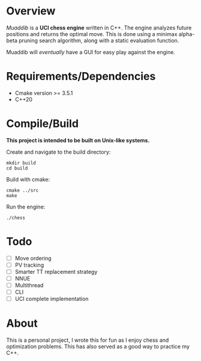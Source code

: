 # Overview
*Muaddib* is a **UCI chess engine** written in C++. The engine analyzes future positions and returns the optimal move. This is done using a minimax alpha-beta pruning search algorithm, along with a static evaluation function.

Muaddib will *eventually* have a GUI for easy play against the engine.

# Requirements/Dependencies
- Cmake version >= 3.5.1
- C++20

# Compile/Build
**This project is intended to be built on Unix-like systems.**

Create and navigate to the build directory:
```
mkdir build
cd build
```
Build with cmake:
```
cmake ../src
make
```
Run the engine:
```
./chess
```

# Todo
- [ ] Move ordering
- [ ] PV tracking
- [ ] Smarter TT replacement strategy
- [ ] NNUE
- [ ] Multithread
- [ ] CLI
- [ ] UCI complete implementation

# About
This is a personal project, I wrote this for fun as I enjoy chess and optimization problems. This has also served as a good way to practice my C++.
